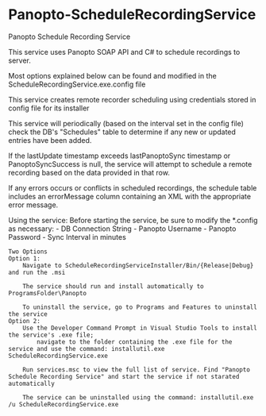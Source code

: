 Panopto-ScheduleRecordingService
=====================

Panopto Schedule Recording Service

This service uses Panopto SOAP API and C# to schedule recordings to server.

Most options explained below can be found and modified in the ScheduleRecordingService.exe.config file

This service creates remote recorder scheduling using credentials stored in config file for its installer

This service will periodically (based on the interval set in the config file) check the DB's "Schedules" table to determine if any new or updated entries have been added.

If the lastUpdate timestamp exceeds lastPanoptoSync timestamp or PanoptoSyncSuccess is null, the service will attempt to schedule a remote recording based on the data provided in that row.

If any errors occurs or conflicts in scheduled recordings, the schedule table includes an errorMessage column containing an XML with the appropriate error message.

Using the service: 
	Before starting the service, be sure to modify the *.config as necessary:
		- DB Connection String
		- Panopto Username
		- Panopto Password
		- Sync Interval in minutes

	Two Options
	Option 1:
		Navigate to ScheduleRecordingServiceInstaller/Bin/{Release|Debug} and run the .msi
		
		The service should run and install automatically to ProgramsFolder\Panopto
		
		To uninstall the service, go to Programs and Features to uninstall the service
	Option 2:
		Use the Developer Command Prompt in Visual Studio Tools to install the service's .exe file; 
			navigate to the folder containing the .exe file for the service and use the command: installutil.exe ScheduleRecordingService.exe

		Run services.msc to view the full list of service. Find "Panopto Schedule Recording Service" and start the service if not starated automatically

		The service can be uninstalled using the command: installutil.exe /u ScheduleRecordingService.exe
